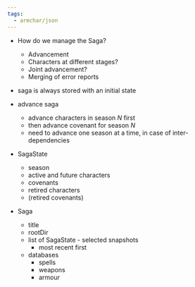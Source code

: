 ```yaml
---
tags:
  - armchar/json
---
```


+ How do we manage the Saga?
	+ Advancement
	+ Characters at different stages?
	+ Joint advancement?
	+ Merging of error reports
+ saga is always stored with an initial state
+ advance saga
	+ advance characters in season $N$ first
	+ then advance covenant for season $N$
	+ need to advance one season at a time, in case of inter-dependencies


+ SagaState
	+ season
	+ active and future characters
	+ covenants
	+ retired characters 
	+ (retired covenants)
+ Saga
	+ title
	+ rootDir
	+ list of SagaState - selected snapshots
		+ most recent first
	+ databases 
		+ spells
		+ weapons
		+ armour
